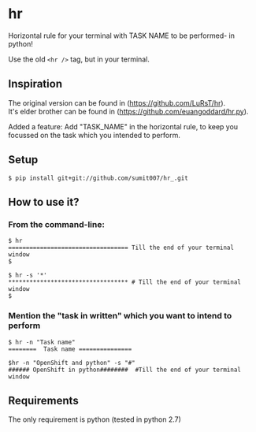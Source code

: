 hr
====


Horizontal rule for your terminal with TASK NAME to be performed- in python!


Use the old `<hr />` tag, but in your terminal.

## Inspiration
The original version can be found in  (https://github.com/LuRsT/hr).<br/>
It's elder brother can be found in (https://github.com/euangoddard/hr.py).

Added a feature: Add "TASK_NAME" in the horizontal rule, to keep you focussed on the task which you intended to perform.


## Setup

    $ pip install git+git://github.com/sumit007/hr_.git

## How to use it?

### From the command-line:

    $ hr
    ================================== Till the end of your terminal window
    $

    $ hr -s '*'
    ********************************** # Till the end of your terminal window
    $
    

### Mention the "task in written" which you want to intend to perform
    
    $ hr -n "Task name" 
    ========  Task name =============== 
    
    $hr -n "OpenShift and python" -s "#"
    ###### OpenShift in python########  #Till the end of your terminal window    

## Requirements

The only requirement is python (tested in python 2.7)
